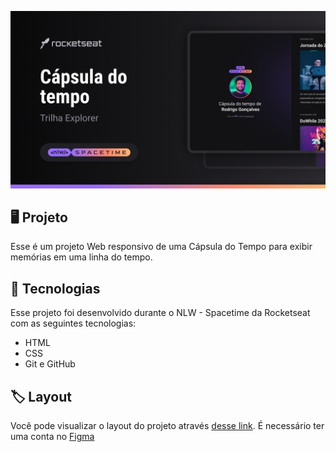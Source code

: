 <p align="center">
<img src=".github/preview.png" alt="Demonstração do projeto" widht="100%"/>
</p>

## 🖥️ Projeto
Esse é um projeto Web responsivo de uma Cápsula do Tempo para exibir memórias em uma linha do tempo.

## 🚀 Tecnologias
Esse projeto foi desenvolvido durante o NLW - Spacetime da Rocketseat com as seguintes tecnologias:

- HTML
- CSS
- Git e GitHub

## 🏷️ Layout
Você pode visualizar o layout do projeto através
[desse link](https://www.figma.com/file/XG3TxVM9pNZj0XzQDsSMHG/C%C3%A1psula-do-tempo-%E2%80%A2-Trilha-Explorer-(Community)-(Copy)?type=design&node-id=306%3A84&t=mlWPv8aSqLPPVbnv-1).
É necessário ter uma conta no [Figma](https://www.figma.com) 